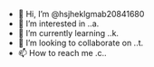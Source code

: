 - 👋 Hi, I’m @hsjheklgmab20841680
- 👀 I’m interested in ..a.
- 🌱 I’m currently learning ..k.
- 💞️ I’m looking to collaborate on ..t.
- 📫 How to reach me .c..

<!---
hsjheklgmab20841680/hsjheklgmab20841680 is a ✨ special ✨ repository because its `README.md` (this file) appears on your GitHub profile.
You can click the Preview link to take a look at your changes.
--->
